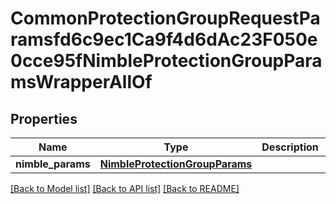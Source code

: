 # CommonProtectionGroupRequestParamsfd6c9ec1Ca9f4d6dAc23F050e0cce95fNimbleProtectionGroupParamsWrapperAllOf


## Properties
Name | Type | Description | Notes
------------ | ------------- | ------------- | -------------
**nimble_params** | [**NimbleProtectionGroupParams**](NimbleProtectionGroupParams.md) |  | [optional] 

[[Back to Model list]](../README.md#documentation-for-models) [[Back to API list]](../README.md#documentation-for-api-endpoints) [[Back to README]](../README.md)


